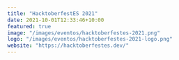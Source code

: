 ```yaml
---
title: "HacktoberfestES 2021"
date: 2021-10-01T12:33:46+10:00
featured: true
image: "/images/eventos/hacktoberfestes-2021.png"
logo: "/images/eventos/hacktoberfestes-2021-logo.png"
website: "https://hacktoberfestes.dev/"
---
```

